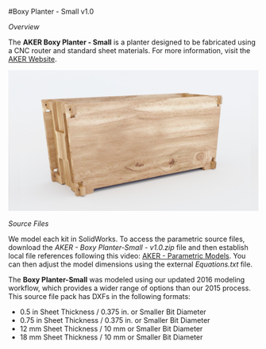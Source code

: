 #Boxy Planter - Small v1.0

*Overview*

The **AKER Boxy Planter - Small** is a planter designed to be fabricated using a CNC router and standard sheet materials. For more information, visit the [AKER Website](http://www.akerkits.com).

![Boxy Planter-Small](https://github.com/AKERKits/Boxy-Planter-Small/blob/master/Images/AKER%20-%20Boxy%20Planter-Small%20-%20v1.0%20-%20Master%20Assembly%20Cropped-min.jpg)

*Source Files*

We model each kit in SolidWorks. To access the parametric source files, download the *AKER - Boxy Planter-Small - v1.0.zip* file and then establish local file references following this video: [AKER - Parametric Models](https://www.youtube.com/watch?v=Ewdrlv4nSA0). You can then adjust the model dimensions using the external *Equations.txt* file.

The **Boxy Planter-Small** was modeled using our updated 2016 modeling workflow, which provides a wider range of options than our 2015 process. This source file pack has DXFs in the following formats:

 * 0.5 in Sheet Thickness / 0.375 in. or Smaller Bit Diameter
 * 0.75 in Sheet Thickness / 0.375 in. or Smaller Bit Diameter
 * 12 mm Sheet Thickness / 10 mm or Smaller Bit Diameter
 * 18 mm Sheet Thickness / 10 mm or Smaller Bit Diameter
